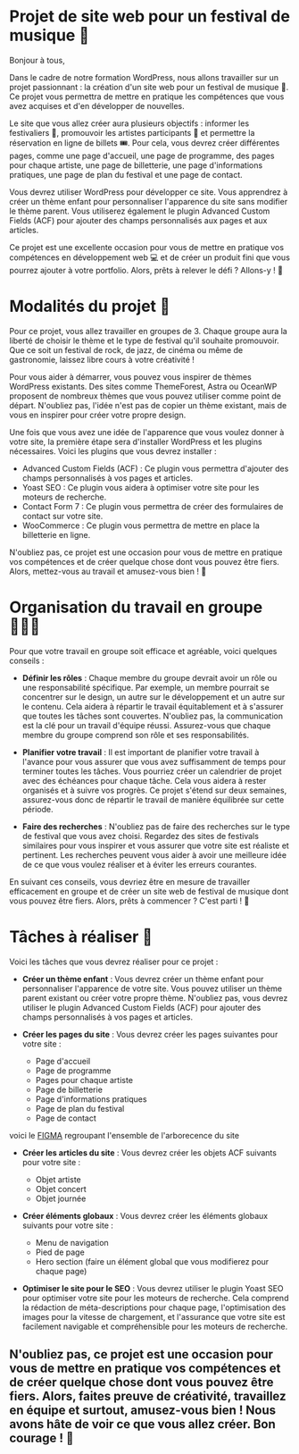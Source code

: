 # Projet de site web pour un festival de musique 🎵

Bonjour à tous,

Dans le cadre de notre formation WordPress, nous allons travailler sur un projet passionnant : la création d'un site web pour un festival de musique 🎪. Ce projet vous permettra de mettre en pratique les compétences que vous avez acquises et d'en développer de nouvelles.

Le site que vous allez créer aura plusieurs objectifs : informer les festivaliers 🎉, promouvoir les artistes participants 🎤 et permettre la réservation en ligne de billets 🎟️. Pour cela, vous devrez créer différentes pages, comme une page d'accueil, une page de programme, des pages pour chaque artiste, une page de billetterie, une page d'informations pratiques, une page de plan du festival et une page de contact.

Vous devrez utiliser WordPress pour développer ce site. Vous apprendrez à créer un thème enfant pour personnaliser l'apparence du site sans modifier le thème parent. Vous utiliserez également le plugin Advanced Custom Fields (ACF) pour ajouter des champs personnalisés aux pages et aux articles.

Ce projet est une excellente occasion pour vous de mettre en pratique vos compétences en développement web 💻 et de créer un produit fini que vous pourrez ajouter à votre portfolio. Alors, prêts à relever le défi ? Allons-y ! 🚀

# Modalités du projet 📝

Pour ce projet, vous allez travailler en groupes de 3. Chaque groupe aura la liberté de choisir le thème et le type de festival qu'il souhaite promouvoir. Que ce soit un festival de rock, de jazz, de cinéma ou même de gastronomie, laissez libre cours à votre créativité !

Pour vous aider à démarrer, vous pouvez vous inspirer de thèmes WordPress existants. Des sites comme ThemeForest, Astra ou OceanWP proposent de nombreux thèmes que vous pouvez utiliser comme point de départ. N'oubliez pas, l'idée n'est pas de copier un thème existant, mais de vous en inspirer pour créer votre propre design.

Une fois que vous avez une idée de l'apparence que vous voulez donner à votre site, la première étape sera d'installer WordPress et les plugins nécessaires. Voici les plugins que vous devrez installer :

- Advanced Custom Fields (ACF) : Ce plugin vous permettra d'ajouter des champs personnalisés à vos pages et articles.
- Yoast SEO : Ce plugin vous aidera à optimiser votre site pour les moteurs de recherche.
- Contact Form 7 : Ce plugin vous permettra de créer des formulaires de contact sur votre site.
- WooCommerce : Ce plugin vous permettra de mettre en place la billetterie en ligne.

N'oubliez pas, ce projet est une occasion pour vous de mettre en pratique vos compétences et de créer quelque chose dont vous pouvez être fiers. Alors, mettez-vous au travail et amusez-vous bien ! 🎉

# Organisation du travail en groupe 🧑‍🤝‍🧑

Pour que votre travail en groupe soit efficace et agréable, voici quelques conseils :

- **Définir les rôles** : Chaque membre du groupe devrait avoir un rôle ou une responsabilité spécifique. Par exemple, un membre pourrait se concentrer sur le design, un autre sur le développement et un autre sur le contenu. Cela aidera à répartir le travail équitablement et à s'assurer que toutes les tâches sont couvertes. N'oubliez pas, la communication est la clé pour un travail d'équipe réussi. Assurez-vous que chaque membre du groupe comprend son rôle et ses responsabilités.

- **Planifier votre travail** : Il est important de planifier votre travail à l'avance pour vous assurer que vous avez suffisamment de temps pour terminer toutes les tâches. Vous pourriez créer un calendrier de projet avec des échéances pour chaque tâche. Cela vous aidera à rester organisés et à suivre vos progrès. Ce projet s'étend sur deux semaines, assurez-vous donc de répartir le travail de manière équilibrée sur cette période.

- **Faire des recherches** : N'oubliez pas de faire des recherches sur le type de festival que vous avez choisi. Regardez des sites de festivals similaires pour vous inspirer et vous assurer que votre site est réaliste et pertinent. Les recherches peuvent vous aider à avoir une meilleure idée de ce que vous voulez réaliser et à éviter les erreurs courantes.

En suivant ces conseils, vous devriez être en mesure de travailler efficacement en groupe et de créer un site web de festival de musique dont vous pouvez être fiers. Alors, prêts à commencer ? C'est parti ! 🚀

# Tâches à réaliser 📝

Voici les tâches que vous devrez réaliser pour ce projet :

- **Créer un thème enfant** : Vous devrez créer un thème enfant pour personnaliser l'apparence de votre site. Vous pouvez utiliser un thème parent existant ou créer votre propre thème. N'oubliez pas, vous devrez utiliser le plugin Advanced Custom Fields (ACF) pour ajouter des champs personnalisés à vos pages et articles.

- **Créer les pages du site** : Vous devrez créer les pages suivantes pour votre site :

  - Page d'accueil
  - Page de programme
  - Pages pour chaque artiste
  - Page de billetterie
  - Page d'informations pratiques
  - Page de plan du festival
  - Page de contact

voici le [FIGMA](https://www.figma.com/file/yLw46yp90ZNQNxnWGsaCrd/Festival-P7) regroupant l'ensemble de l'arborecence du site

- **Créer les articles du site** : Vous devrez créer les objets ACF suivants pour votre site :

  - Objet artiste
  - Objet concert
  - Objet journée

- **Créer éléments globaux** : Vous devrez créer les éléments globaux suivants pour votre site :

  - Menu de navigation
  - Pied de page
  - Hero section (faire un élément global que vous modifierez pour chaque page)

- **Optimiser le site pour le SEO** : Vous devrez utiliser le plugin Yoast SEO pour optimiser votre site pour les moteurs de recherche. Cela comprend la rédaction de méta-descriptions pour chaque page, l'optimisation des images pour la vitesse de chargement, et l'assurance que votre site est facilement navigable et compréhensible pour les moteurs de recherche.

## N'oubliez pas, ce projet est une occasion pour vous de mettre en pratique vos compétences et de créer quelque chose dont vous pouvez être fiers. Alors, faites preuve de créativité, travaillez en équipe et surtout, amusez-vous bien ! Nous avons hâte de voir ce que vous allez créer. Bon courage ! 🚀
